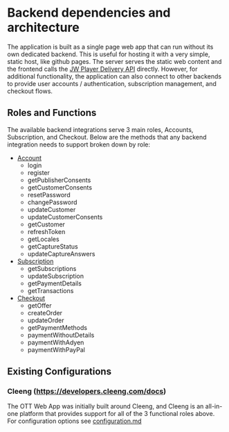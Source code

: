 # Backend dependencies and architecture

The application is built as a single page web app that can run without its own dedicated backend. This is useful for
hosting it with a very simple, static host, like github pages. The server serves the static web content and the frontend
calls the [JW Player Delivery API](https://developer.jwplayer.com/jwplayer/docs) directly.
However, for additional functionality, the application can also connect to other backends to provide user
accounts / authentication, subscription management, and checkout flows. 


## Roles and Functions

The available backend integrations serve 3 main roles, Accounts, Subscription, and Checkout. Below are the methods
that any backend integration needs to support broken down by role:

- [Account](../src/services/account.service.ts)
  - login
  - register
  - getPublisherConsents
  - getCustomerConsents
  - resetPassword
  - changePassword
  - updateCustomer
  - updateCustomerConsents
  - getCustomer
  - refreshToken
  - getLocales
  - getCaptureStatus
  - updateCaptureAnswers
- [Subscription](../src/services/subscription.service.ts)
  - getSubscriptions
  - updateSubscription
  - getPaymentDetails
  - getTransactions
- [Checkout](../src/services/checkout.service.ts)
  - getOffer
  - createOrder
  - updateOrder
  - getPaymentMethods
  - paymentWithoutDetails
  - paymentWithAdyen
  - paymentWithPayPal

## Existing Configurations

### Cleeng (https://developers.cleeng.com/docs)

The OTT Web App was initially built around Cleeng, and Cleeng is an all-in-one platform that provides support for all of the 3 functional roles above. For configuration options see [configuration.md](configuration.md)


